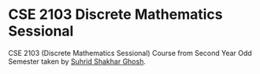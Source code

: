 # CSE 2103 Discrete Mathematics Sessional
CSE 2103 (Discrete Mathematics Sessional) Course from Second Year Odd Semester taken by [Suhrid Shakhar Ghosh](https://www.cse.ruet.ac.bd/shakhar).
